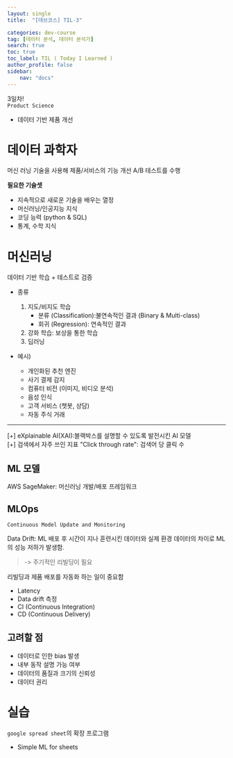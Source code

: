 ```yaml
---
layout: single
title:  "[데브코스] TIL-3"

categories: dev-course
tag: [데이터 분석, 데이터 분석가]
search: true
toc: true
toc_label: TIL ( Today I Learned )
author_profile: false
sidebar:
    nav: "docs"
---
```

3일차!  
`Product Science`
- 데이터 기반 제품 개선

# 데이터 과학자
머신 러닝 기술을 사용해 제품/서비스의 기능 개선
A/B 테스트를 수행

**필요한 기술셋**
- 지속적으로 새로운 기술을 배우는 열정
- 머신러닝/인공지능 지식
- 코딩 능력 (python & SQL)
- 통계, 수학 지식

# 머신러닝
데이터 기반 학습 + 테스트로 검증
- 종류
    1. 지도/비지도 학습
        - 분류 (Classification):불연속적인 결과 (Binary & Multi-class)
        - 회귀 (Regression): 연속적인 결과
    2. 강화 학습: 보상을 통한 학습
    3. 딥러닝

- 예시)
    - 개인화된 추천 엔진
    - 사기 결제 감지
    - 컴퓨터 비전 (이미지, 비디오 분석)
    - 음성 인식
    - 고객 서비스 (챗봇, 상담)
    - 자동 주식 거래  
---
[+] eXplainable AI(XAI):블랙박스를 설명할 수 있도록 발전시킨 AI 모델  
[+] 검색에서 자주 쓰인 지표 "Click through rate": 검색어 당 클릭 수
## ML 모델
AWS SageMaker: 머신러닝 개발/배포 프레임워크

## MLOps
`Continuous Model Update and Monitoring`

Data Drift: ML 배포 후 시간이 지나 훈련시킨 데이터와 실제 환경 데이터의 차이로 ML의 성능 저하가 발생함.
> -> 주기적인 리빌딩이 필요

리빌딩과 제품 배포를 자동화 하는 일이 중요함
- Latency
- Data drift 측정
- CI (Continuous Integration)
- CD (Continuous Delivery)
## 고려할 점
- 데이터로 인한 bias 발생
- 내부 동작 설명 가능 여부
- 데이터의 품질과 크기의 신뢰성
- 데이터 권리
# 실습
`google spread sheet`의 
확장 프로그램
- Simple ML for sheets  

